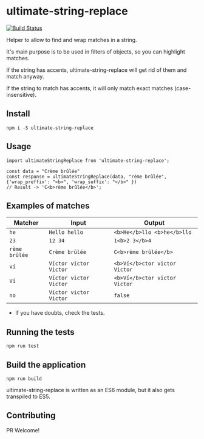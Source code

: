 # ultimate-string-replace

[![Build Status](https://travis-ci.org/vlaraort/ultimate-string-replace.svg?branch=master)](https://travis-ci.org/vlaraort/ultimate-string-replace)

Helper to allow to find and wrap matches in a string.

It's main purpose is to be used in filters of objects, so you can highlight matches.

If the string has accents, ultimate-string-replace will get rid of them and match anyway.

If the string to match has accents, it will only match exact matches (case-insensitive).


## Install

`npm i -S ultimate-string-replace`

## Usage

```
import ultimateStringReplace from 'ultimate-string-replace';

const data = "Crème brûlée"
const response = ultimateStringReplace(data, "rème brûlée", {'wrap_preffix': "<b>", 'wrap_suffix': "</b>" })
// Result -> 'C<b>rème brûlée</b>';
```
## Examples of matches

| Matcher | Input | Output |
| ------------- | ------------- |------------- |
| `he`  | `Hello hello`  | `<b>He</b>llo <b>he</b>llo`  |
| `23`  | `12 34`  | `1<b>2 3</b>4`  |
| `rème brûlée`  | `Crème brûlée`  | `C<b>rème brûlée</b>`  |
| `ví`  | `Víctor victor Victor`  | `<b>Ví</b>ctor victor Victor`  |
| `Ví`  | `Víctor victor Victor`  | `<b>Ví</b>ctor victor Victor`  |
| `no`  | `Víctor victor Victor`  | `false`  |

* If you have doubts, check the tests.

## Running the tests

`npm run test`

## Build the application

`npm run build`

ultimate-string-replace is written as an ES6 module, but it also gets transpiled to ES5.

## Contributing

PR Welcome!
